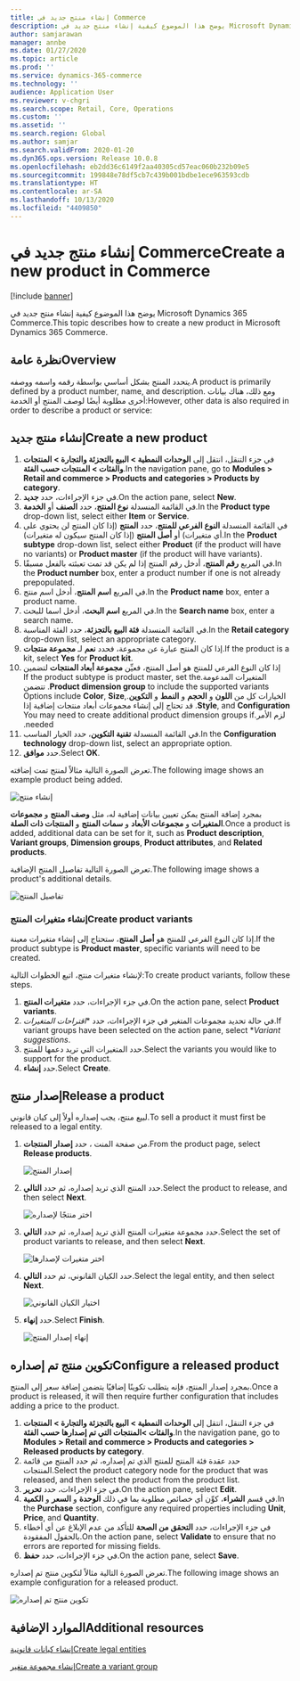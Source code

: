 ```yaml
---
title: إنشاء منتج جديد في Commerce
description: يوضح هذا الموضوع كيفية إنشاء منتج جديد في Microsoft Dynamics 365 Commerce.
author: samjarawan
manager: annbe
ms.date: 01/27/2020
ms.topic: article
ms.prod: ''
ms.service: dynamics-365-commerce
ms.technology: ''
audience: Application User
ms.reviewer: v-chgri
ms.search.scope: Retail, Core, Operations
ms.custom: ''
ms.assetid: ''
ms.search.region: Global
ms.author: samjar
ms.search.validFrom: 2020-01-20
ms.dyn365.ops.version: Release 10.0.8
ms.openlocfilehash: eb2dd36c6149f2aa40305cd57eac060b232b09e5
ms.sourcegitcommit: 199848e78df5cb7c439b001bdbe1ece963593cdb
ms.translationtype: HT
ms.contentlocale: ar-SA
ms.lasthandoff: 10/13/2020
ms.locfileid: "4409850"
---
```

# <a name="create-a-new-product-in-commerce"></a><span data-ttu-id="1fa71-103">إنشاء منتج جديد في Commerce</span><span class="sxs-lookup"><span data-stu-id="1fa71-103">Create a new product in Commerce</span></span>


[!include [banner](includes/banner.md)]

<span data-ttu-id="1fa71-104">يوضح هذا الموضوع كيفية إنشاء منتج جديد في Microsoft Dynamics 365 Commerce.</span><span class="sxs-lookup"><span data-stu-id="1fa71-104">This topic describes how to create a new product in Microsoft Dynamics 365 Commerce.</span></span>

## <a name="overview"></a><span data-ttu-id="1fa71-105">نظرة عامة</span><span class="sxs-lookup"><span data-stu-id="1fa71-105">Overview</span></span>

<span data-ttu-id="1fa71-106">يتحدد المنتج بشكل أساسي بواسطة رقمه واسمه ووصفه.</span><span class="sxs-lookup"><span data-stu-id="1fa71-106">A product is primarily defined by a product number, name, and description.</span></span> <span data-ttu-id="1fa71-107">ومع ذلك، هناك بيانات أخرى مطلوبة أيضًا لوصف المنتج أو الخدمة:</span><span class="sxs-lookup"><span data-stu-id="1fa71-107">However, other data is also required in order to describe a product or service:</span></span>

## <a name="create-a-new-product"></a><span data-ttu-id="1fa71-108">إنشاء منتج جديد</span><span class="sxs-lookup"><span data-stu-id="1fa71-108">Create a new product</span></span>

1. <span data-ttu-id="1fa71-109">في جزء التنقل، انتقل إلى **الوحدات النمطية \> البيع بالتجزئة والتجارة \> المنتجات والفئات \> المنتجات حسب الفئة**.</span><span class="sxs-lookup"><span data-stu-id="1fa71-109">In the navigation pane, go to **Modules \> Retail and commerce \> Products and categories \> Products by category**.</span></span>
1. <span data-ttu-id="1fa71-110">في جزء الإجراءات، حدد **جديد**.</span><span class="sxs-lookup"><span data-stu-id="1fa71-110">On the action pane, select **New**.</span></span>
1. <span data-ttu-id="1fa71-111">في القائمة المنسدلة **نوع المنتج**، حدد **الصنف** أو **الخدمة**.</span><span class="sxs-lookup"><span data-stu-id="1fa71-111">In the **Product type** drop-down list, select either **Item** or **Service**.</span></span>
1. <span data-ttu-id="1fa71-112">في القائمة المنسدلة **النوع الفرعي للمنتج**، حدد **المنتج** (إذا كان المنتج لن يحتوي على أي متغيرات) أو **أصل المنتج** (إذا كان المنتج سيكون له متغيرات).</span><span class="sxs-lookup"><span data-stu-id="1fa71-112">In the **Product subtype** drop-down list, select either **Product** (if the product will have no variants) or **Product master** (if the product will have variants).</span></span>
1. <span data-ttu-id="1fa71-113">في المربع **رقم المنتج**، أدخل رقم المنتج إذا لم يكن قد تمت تعبئته بالفعل مسبقًا.</span><span class="sxs-lookup"><span data-stu-id="1fa71-113">In the **Product number** box, enter a product number if one is not already prepopulated.</span></span>
1. <span data-ttu-id="1fa71-114">في المربع **اسم المنتج**، أدخل اسم منتج.</span><span class="sxs-lookup"><span data-stu-id="1fa71-114">In the **Product name** box, enter a product name.</span></span>
1. <span data-ttu-id="1fa71-115">في المربع **اسم البحث**، أدخل اسما للبحث.</span><span class="sxs-lookup"><span data-stu-id="1fa71-115">In the **Search name** box, enter a search name.</span></span>
1. <span data-ttu-id="1fa71-116">في القائمة المنسدلة **فئة البيع بالتجزئة**، حدد الفئة المناسبة.</span><span class="sxs-lookup"><span data-stu-id="1fa71-116">In the **Retail category** drop-down list, select an appropriate category.</span></span>
1. <span data-ttu-id="1fa71-117">إذا كان المنتج عبارة عن مجموعة، فحدد **نعم** لـ **مجموعة منتجات**.</span><span class="sxs-lookup"><span data-stu-id="1fa71-117">If the product is a kit, select **Yes** for **Product kit**.</span></span>
1. <span data-ttu-id="1fa71-118">إذا كان النوع الفرعي للمنتج هو أصل المنتج، فعيِّن **‏‫مجموعة أبعاد المنتجات** لتضمين المتغيرات المدعومة.</span><span class="sxs-lookup"><span data-stu-id="1fa71-118">If the product subtype is product master, set the **Product dimension group** to include the supported variants.</span></span> <span data-ttu-id="1fa71-119">تتضمن الخيارات كل من **اللون** و **الحجم** و **النمط** و **التكوين**.</span><span class="sxs-lookup"><span data-stu-id="1fa71-119">Options include **Color**, **Size**, **Style**, and **Configuration**.</span></span> <span data-ttu-id="1fa71-120">قد تحتاج إلى إنشاء مجموعات أبعاد منتجات إضافية إذا لزم الأمر.</span><span class="sxs-lookup"><span data-stu-id="1fa71-120">You may need to create additional product dimension groups if needed.</span></span>
1. <span data-ttu-id="1fa71-121">في القائمة المنسدلة **تقنية التكوين**، حدد الخيار المناسب.</span><span class="sxs-lookup"><span data-stu-id="1fa71-121">In the **Configuration technology** drop-down list, select an appropriate option.</span></span>
1. <span data-ttu-id="1fa71-122">حدد **موافق**.</span><span class="sxs-lookup"><span data-stu-id="1fa71-122">Select **OK**.</span></span>

<span data-ttu-id="1fa71-123">تعرض الصورة التالية مثالاً لمنتج تمت إضافته.</span><span class="sxs-lookup"><span data-stu-id="1fa71-123">The following image shows an example product being added.</span></span>

![إنشاء منتج](media/create-new-product.png)

<span data-ttu-id="1fa71-125">بمجرد إضافة المنتج يمكن تعيين بيانات إضافية له، مثل **وصف المنتج** و **مجموعات المتغيرات** و **مجموعات الأبعاد** و **سمات المنتج** و **المنتجات ذات الصلة**.</span><span class="sxs-lookup"><span data-stu-id="1fa71-125">Once a product is added, additional data can be set for it, such as **Product description**, **Variant groups**, **Dimension groups**, **Product attributes**, and **Related products**.</span></span>

<span data-ttu-id="1fa71-126">تعرض الصورة التالية تفاصيل المنتج الإضافية.</span><span class="sxs-lookup"><span data-stu-id="1fa71-126">The following image shows a product's additional details.</span></span>

![تفاصيل المنتج](media/create-new-product-2.png)

### <a name="create-product-variants"></a><span data-ttu-id="1fa71-128">إنشاء متغيرات المنتج</span><span class="sxs-lookup"><span data-stu-id="1fa71-128">Create product variants</span></span>

<span data-ttu-id="1fa71-129">إذا كان النوع الفرعي للمنتج هو **أصل المنتج**، ستحتاج إلى إنشاء متغيرات معينة.</span><span class="sxs-lookup"><span data-stu-id="1fa71-129">If the product subtype is **Product master**, specific variants will need to be created.</span></span> 

<span data-ttu-id="1fa71-130">لإنشاء متغيرات منتج، اتبع الخطوات التالية:</span><span class="sxs-lookup"><span data-stu-id="1fa71-130">To create product variants, follow these steps.</span></span>

1. <span data-ttu-id="1fa71-131">في جزء الإجراءات، حدد **متغيرات المنتج**.</span><span class="sxs-lookup"><span data-stu-id="1fa71-131">On the action pane, select **Product variants**.</span></span>
1. <span data-ttu-id="1fa71-132">في حالة تحديد مجموعات المتغير في جزء الإجراءات، حدد \**‏‫اقتراحات المتغيرات‬*.</span><span class="sxs-lookup"><span data-stu-id="1fa71-132">If variant groups have been selected on the action pane, select \**Variant suggestions*.</span></span>
1. <span data-ttu-id="1fa71-133">حدد المتغيرات التي تريد دعمها للمنتج.</span><span class="sxs-lookup"><span data-stu-id="1fa71-133">Select the variants you would like to support for the product.</span></span>
1. <span data-ttu-id="1fa71-134">حدد **إنشاء**.</span><span class="sxs-lookup"><span data-stu-id="1fa71-134">Select **Create**.</span></span>

## <a name="release-a-product"></a><span data-ttu-id="1fa71-135">إصدار منتج</span><span class="sxs-lookup"><span data-stu-id="1fa71-135">Release a product</span></span>

<span data-ttu-id="1fa71-136">لبيع منتج، يجب إصداره أولاً إلى كيان قانوني.</span><span class="sxs-lookup"><span data-stu-id="1fa71-136">To sell a product it must first be released to a legal entity.</span></span>

1. <span data-ttu-id="1fa71-137">من صفحة المنت ، حدد **إصدار المنتجات**.</span><span class="sxs-lookup"><span data-stu-id="1fa71-137">From the product page, select **Release products**.</span></span>

    ![إصدار المنتج](media/create-new-product-3.png)

1. <span data-ttu-id="1fa71-139">حدد المنتج الذي تريد إصداره، ثم حدد **التالي**.</span><span class="sxs-lookup"><span data-stu-id="1fa71-139">Select the product to release, and then select **Next**.</span></span>

    ![اختر منتجًا لإصداره](media/create-new-product-4.png)

1. <span data-ttu-id="1fa71-141">حدد مجموعة متغيرات المنتج الذي تريد إصداره، ثم حدد **التالي**.</span><span class="sxs-lookup"><span data-stu-id="1fa71-141">Select the set of product variants to release, and then select **Next**.</span></span>

    ![اختر متغيرات لإصدارها](media/create-new-product-5.png)

1. <span data-ttu-id="1fa71-143">حدد الكيان القانوني، ثم حدد **التالي**.</span><span class="sxs-lookup"><span data-stu-id="1fa71-143">Select the legal entity, and then select **Next**.</span></span>

    ![اختيار الكيان القانوني](media/create-new-product-6.png)

1. <span data-ttu-id="1fa71-145">حدد **إنهاء**.</span><span class="sxs-lookup"><span data-stu-id="1fa71-145">Select **Finish**.</span></span>

    ![إنهاء إصدار المنتج](media/create-new-product-7.png)

## <a name="configure-a-released-product"></a><span data-ttu-id="1fa71-147">تكوين منتج تم إصداره</span><span class="sxs-lookup"><span data-stu-id="1fa71-147">Configure a released product</span></span>

<span data-ttu-id="1fa71-148">بمجرد إصدار المنتج، فإنه يتطلب تكوينًا إضافيًا يتضمن إضافة سعر إلى المنتج.</span><span class="sxs-lookup"><span data-stu-id="1fa71-148">Once a product is released, it will then require further configuration that includes adding a price to the product.</span></span>

1. <span data-ttu-id="1fa71-149">في جزء التنقل، انتقل إلى **الوحدات النمطية \> البيع بالتجزئة والتجارة \> المنتجات والفئات \>المنتجات التي تم إصدارها حسب الفئة**.</span><span class="sxs-lookup"><span data-stu-id="1fa71-149">In the navigation pane, go to **Modules \> Retail and commerce \> Products and categories \> Released products by category**.</span></span>
1. <span data-ttu-id="1fa71-150">حدد عقدة فئة المنتج للمنتج الذي تم إصداره، ثم حدد المنتج من قائمة المنتجات.</span><span class="sxs-lookup"><span data-stu-id="1fa71-150">Select the product category node for the product that was released, and then select the product from the product list.</span></span>
1. <span data-ttu-id="1fa71-151">في جزء الإجراءات، حدد **تحرير**.</span><span class="sxs-lookup"><span data-stu-id="1fa71-151">On the action pane, select **Edit**.</span></span>
1. <span data-ttu-id="1fa71-152">في قسم **الشراء**، كوِّن أي خصائص مطلوبة بما في ذلك **الوحدة** و **السعر** و **الكمية**.</span><span class="sxs-lookup"><span data-stu-id="1fa71-152">In the **Purchase** section, configure any required properties including **Unit**, **Price**,  and **Quantity**.</span></span>
1. <span data-ttu-id="1fa71-153">في جزء الإجراءات، حدد **التحقق من الصحة** للتأكد من عدم الإبلاغ عن أي أخطاء بالحقول المفقودة.</span><span class="sxs-lookup"><span data-stu-id="1fa71-153">On the action pane, select **Validate** to ensure that no errors are reported for missing fields.</span></span>
1. <span data-ttu-id="1fa71-154">في جزء الإجراءات، حدد **حفظ**.</span><span class="sxs-lookup"><span data-stu-id="1fa71-154">On the action pane, select **Save**.</span></span>

<span data-ttu-id="1fa71-155">تعرض الصورة التالية مثالاً لتكوين منتج تم إصداره.</span><span class="sxs-lookup"><span data-stu-id="1fa71-155">The following image shows an example configuration for a released product.</span></span>

![تكوين منتج تم إصداره](media/create-new-product-8.png)

## <a name="additional-resources"></a><span data-ttu-id="1fa71-157">الموارد الإضافية</span><span class="sxs-lookup"><span data-stu-id="1fa71-157">Additional resources</span></span>

[<span data-ttu-id="1fa71-158">إنشاء كيانات قانونية</span><span class="sxs-lookup"><span data-stu-id="1fa71-158">Create legal entities</span></span>](channels-legal-entities.md)

[<span data-ttu-id="1fa71-159">إنشاء مجموعة متغير</span><span class="sxs-lookup"><span data-stu-id="1fa71-159">Create a variant group</span></span>](create-variant-group.md) 

